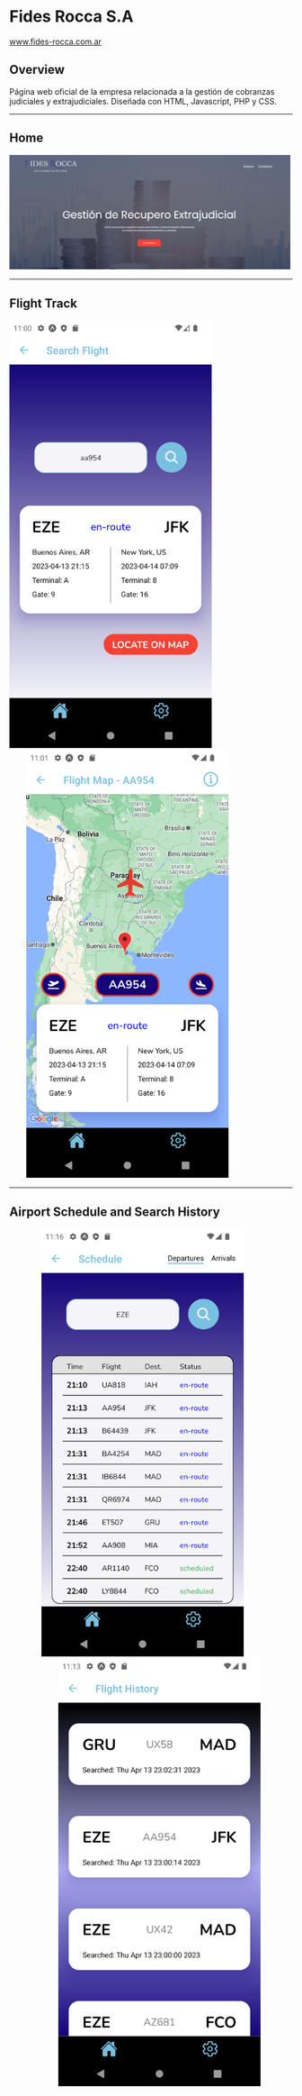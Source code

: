 # Fides Rocca S.A
www.fides-rocca.com.ar

## Overview
Página web oficial de la empresa relacionada a la gestión de cobranzas judiciales y extrajudiciales. Diseñada con HTML, Javascript, PHP y CSS.

---

## Home

<img src="https://github.com/patorosso/fides-page/blob/master/images/index_fides.png?raw=true" width="500" style="margin-right: 30px" width="500" />
                                                                                                                                                
---
                                                                                                                                                
## Flight Track

<div style="text-align=center;">
  <p float="left">
    <img src="https://github.com/patorosso/myflightsapp/blob/main/assets/flight_search_screen.png?raw=true" style="margin-right: 30px" width="360" />
    <img src="https://github.com/patorosso/myflightsapp/blob/main/assets/flight_map.png?raw=true" style="margin-left: 30px" width="360" />
  </p>
</div>

---

## Airport Schedule and Search History

<div style="text-align:center;">
  <p float="left">
    <img src="https://github.com/patorosso/myflightsapp/blob/main/assets/schedule.png?raw=true" style="margin-right: 30px" width="360" />
    <img src="https://github.com/patorosso/myflightsapp/blob/main/assets/history.png?raw=true" style="margin-left: 30px" width="360" />
  </p>
</div>

